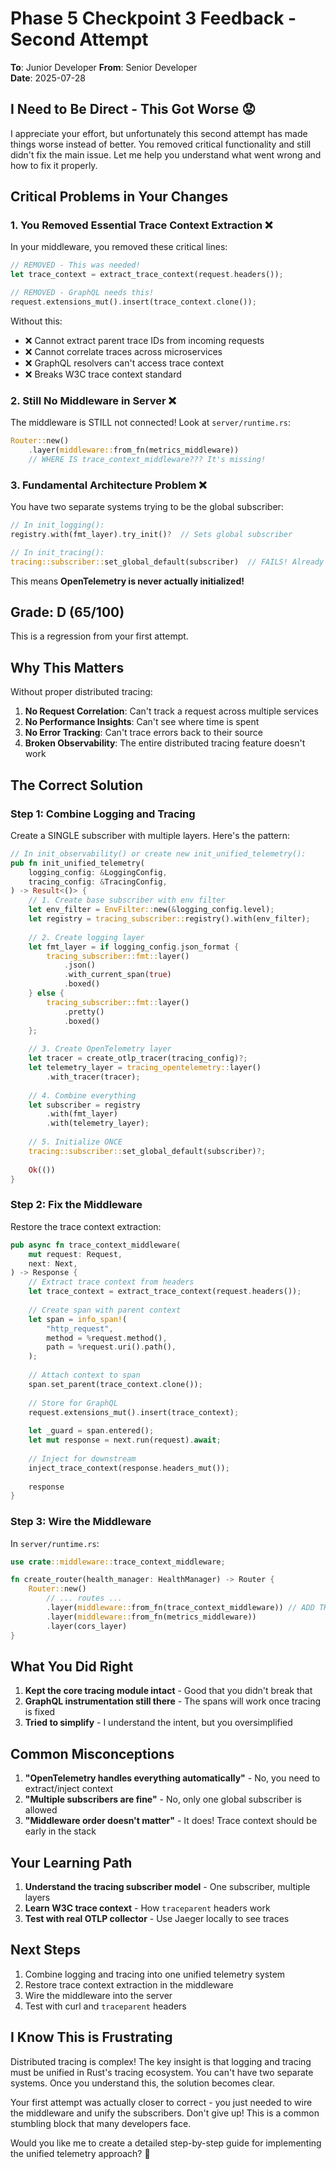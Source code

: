 # Phase 5 Checkpoint 3 Feedback - Second Attempt

**To**: Junior Developer
**From**: Senior Developer  
**Date**: 2025-07-28

## I Need to Be Direct - This Got Worse 😟

I appreciate your effort, but unfortunately this second attempt has made things worse instead of better. You removed critical functionality and still didn't fix the main issue. Let me help you understand what went wrong and how to fix it properly.

## Critical Problems in Your Changes

### 1. You Removed Essential Trace Context Extraction ❌

In your middleware, you removed these critical lines:
```rust
// REMOVED - This was needed!
let trace_context = extract_trace_context(request.headers());

// REMOVED - GraphQL needs this!
request.extensions_mut().insert(trace_context.clone());
```

Without this:
- ❌ Cannot extract parent trace IDs from incoming requests
- ❌ Cannot correlate traces across microservices  
- ❌ GraphQL resolvers can't access trace context
- ❌ Breaks W3C trace context standard

### 2. Still No Middleware in Server ❌

The middleware is STILL not connected! Look at `server/runtime.rs`:
```rust
Router::new()
    .layer(middleware::from_fn(metrics_middleware))
    // WHERE IS trace_context_middleware??? It's missing!
```

### 3. Fundamental Architecture Problem ❌

You have two separate systems trying to be the global subscriber:
```rust
// In init_logging():
registry.with(fmt_layer).try_init()?  // Sets global subscriber

// In init_tracing():
tracing::subscriber::set_global_default(subscriber)  // FAILS! Already set!
```

This means **OpenTelemetry is never actually initialized!**

## Grade: D (65/100)

This is a regression from your first attempt.

## Why This Matters

Without proper distributed tracing:
1. **No Request Correlation**: Can't track a request across multiple services
2. **No Performance Insights**: Can't see where time is spent
3. **No Error Tracking**: Can't trace errors back to their source
4. **Broken Observability**: The entire distributed tracing feature doesn't work

## The Correct Solution

### Step 1: Combine Logging and Tracing

Create a SINGLE subscriber with multiple layers. Here's the pattern:

```rust
// In init_observability() or create new init_unified_telemetry():
pub fn init_unified_telemetry(
    logging_config: &LoggingConfig,
    tracing_config: &TracingConfig,
) -> Result<()> {
    // 1. Create base subscriber with env filter
    let env_filter = EnvFilter::new(&logging_config.level);
    let registry = tracing_subscriber::registry().with(env_filter);
    
    // 2. Create logging layer
    let fmt_layer = if logging_config.json_format {
        tracing_subscriber::fmt::layer()
            .json()
            .with_current_span(true)
            .boxed()
    } else {
        tracing_subscriber::fmt::layer()
            .pretty()
            .boxed()
    };
    
    // 3. Create OpenTelemetry layer
    let tracer = create_otlp_tracer(tracing_config)?;
    let telemetry_layer = tracing_opentelemetry::layer()
        .with_tracer(tracer);
    
    // 4. Combine everything
    let subscriber = registry
        .with(fmt_layer)
        .with(telemetry_layer);
    
    // 5. Initialize ONCE
    tracing::subscriber::set_global_default(subscriber)?;
    
    Ok(())
}
```

### Step 2: Fix the Middleware

Restore the trace context extraction:
```rust
pub async fn trace_context_middleware(
    mut request: Request,
    next: Next,
) -> Response {
    // Extract trace context from headers
    let trace_context = extract_trace_context(request.headers());
    
    // Create span with parent context
    let span = info_span!(
        "http_request",
        method = %request.method(),
        path = %request.uri().path(),
    );
    
    // Attach context to span
    span.set_parent(trace_context.clone());
    
    // Store for GraphQL
    request.extensions_mut().insert(trace_context);
    
    let _guard = span.entered();
    let mut response = next.run(request).await;
    
    // Inject for downstream
    inject_trace_context(response.headers_mut());
    
    response
}
```

### Step 3: Wire the Middleware

In `server/runtime.rs`:
```rust
use crate::middleware::trace_context_middleware;

fn create_router(health_manager: HealthManager) -> Router {
    Router::new()
        // ... routes ...
        .layer(middleware::from_fn(trace_context_middleware)) // ADD THIS!
        .layer(middleware::from_fn(metrics_middleware))
        .layer(cors_layer)
}
```

## What You Did Right

1. **Kept the core tracing module intact** - Good that you didn't break that
2. **GraphQL instrumentation still there** - The spans will work once tracing is fixed
3. **Tried to simplify** - I understand the intent, but you oversimplified

## Common Misconceptions

1. **"OpenTelemetry handles everything automatically"** - No, you need to extract/inject context
2. **"Multiple subscribers are fine"** - No, only one global subscriber is allowed
3. **"Middleware order doesn't matter"** - It does! Trace context should be early in the stack

## Your Learning Path

1. **Understand the tracing subscriber model** - One subscriber, multiple layers
2. **Learn W3C trace context** - How `traceparent` headers work
3. **Test with real OTLP collector** - Use Jaeger locally to see traces

## Next Steps

1. Combine logging and tracing into one unified telemetry system
2. Restore trace context extraction in the middleware
3. Wire the middleware into the server
4. Test with curl and `traceparent` headers

## I Know This is Frustrating

Distributed tracing is complex! The key insight is that logging and tracing must be unified in Rust's tracing ecosystem. You can't have two separate systems. Once you understand this, the solution becomes clear.

Your first attempt was actually closer to correct - you just needed to wire the middleware and unify the subscribers. Don't give up! This is a common stumbling block that many developers face.

Would you like me to create a detailed step-by-step guide for implementing the unified telemetry approach? 🤝